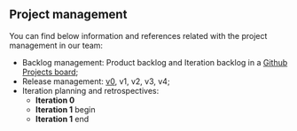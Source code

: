 
## Project management

You can find below information and references related with the project management in our team: 

* Backlog management: Product backlog and Iteration backlog in a [Github Projects board](https://github.com/orgs/FEUP-LEIC-ES-2022-23/projects/30);
* Release management: [v0](https://github.com/FEUP-LEIC-ES-2022-23/2LEIC16T5/releases/tag/v0), v1, v2, v3, v4;
* Iteration planning and retrospectives: 
  * **Iteration 0**
  * **Iteration 1** begin
  * **Iteration 1** end
